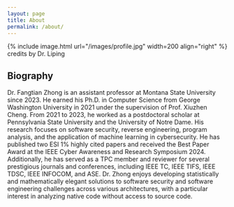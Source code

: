 ```yaml
---
layout: page
title: About
permalink: /about/
---
```


{% include image.html url="/images/profile.jpg" width=200 align="right" %}
credits by Dr. Liping

## Biography
 Dr. Fangtian Zhong is an assistant professor at Montana State University since 2023. He earned his Ph.D. in Computer Science from George Washington University in 2021 under the supervision of Prof. Xiuzhen Cheng. From 2021 to 2023, he worked as a postdoctoral scholar at Pennsylvania State University and the University of Notre Dame. His research focuses on software security, reverse engineering, program analysis, and the application of machine learning in cybersecurity. He has published two ESI 1% highly cited papers and received the Best Paper Award at the IEEE Cyber Awareness and Research Symposium 2024. Additionally, he has served as a TPC member and reviewer for several prestigious journals and conferences, including IEEE TC, IEEE TIFS, IEEE TDSC, IEEE INFOCOM, and ASE. Dr. Zhong enjoys developing statistically and mathematically elegant solutions to software security and software engineering challenges across various architectures, with a particular interest in analyzing native code without access to source code.



<!--<a href="https://www.cs.montana.edu/REU/">
  <span style="color:red;font-family:'Open Sans', Helvetica, Arial, sans-serif;font-weight:800;font-size:21px">
    Algorithms research experience for undergraduates (REU) is also available! 
  </span>
</a>-->
